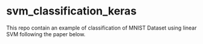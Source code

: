 # svm_classification_keras
This repo contain an example of classification of MNIST Dataset using linear SVM following the paper below.

